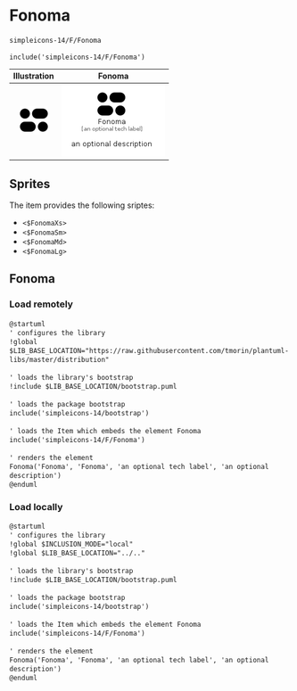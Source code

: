 # Fonoma


```text
simpleicons-14/F/Fonoma
```

```text
include('simpleicons-14/F/Fonoma')
```



| Illustration | Fonoma |
| :---: | :---: |
| ![illustration for Illustration](../../simpleicons-14/F/Fonoma.png) | ![illustration for Fonoma](../../simpleicons-14/F/Fonoma.Local.png) |



## Sprites
The item provides the following sriptes:

- `<$FonomaXs>`
- `<$FonomaSm>`
- `<$FonomaMd>`
- `<$FonomaLg>`





## Fonoma

### Load remotely
```plantuml
@startuml
' configures the library
!global $LIB_BASE_LOCATION="https://raw.githubusercontent.com/tmorin/plantuml-libs/master/distribution"

' loads the library's bootstrap
!include $LIB_BASE_LOCATION/bootstrap.puml

' loads the package bootstrap
include('simpleicons-14/bootstrap')

' loads the Item which embeds the element Fonoma
include('simpleicons-14/F/Fonoma')

' renders the element
Fonoma('Fonoma', 'Fonoma', 'an optional tech label', 'an optional description')
@enduml
```

### Load locally
```plantuml
@startuml
' configures the library
!global $INCLUSION_MODE="local"
!global $LIB_BASE_LOCATION="../.."

' loads the library's bootstrap
!include $LIB_BASE_LOCATION/bootstrap.puml

' loads the package bootstrap
include('simpleicons-14/bootstrap')

' loads the Item which embeds the element Fonoma
include('simpleicons-14/F/Fonoma')

' renders the element
Fonoma('Fonoma', 'Fonoma', 'an optional tech label', 'an optional description')
@enduml
```

